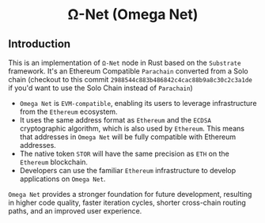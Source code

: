 <center>
<h1>
Ω-Net (Omega Net)
</h1>
</center>

## Introduction
This is an implementation of `Ω-Net` node in Rust based on the `Substrate` framework. It's an Ethereum Compatible `Parachain` converted from a Solo chain (checkout to this commit `2988544c883b486842c4cac88b9a8c30c2c3a1de` if you'd want to use the Solo Chain instead of `Parachain`)

- `Omega Net` is `EVM-compatible`, enabling its users to leverage infrastructure from the `Ethereum` ecosystem.
- It uses the same address format as `Ethereum` and the `ECDSA` cryptographic algorithm, which is also used by `Ethereum`. This means that addresses in `Omega Net` will be fully compatible with Ethereum addresses.
- The native token `STOR` will have the same precision as `ETH` on the `Ethereum` blockchain.
- Developers can use the familiar `Ethereum` infrastructure to develop applications on `Omega Net`.

`Omega Net` provides a stronger foundation for future development, resulting in higher code quality, faster iteration cycles, shorter cross-chain routing paths, and an improved user experience.
